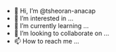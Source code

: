 - 👋 Hi, I’m @tsheoran-anacap
- 👀 I’m interested in ...
- 🌱 I’m currently learning ...
- 💞️ I’m looking to collaborate on ...
- 📫 How to reach me ...

<!---
tsheoran-anacap/tsheoran-anacap is a ✨ special ✨ repository because its `README.md` (this file) appears on your GitHub profile.
You can click the Preview link to take a look at your changes.
--->
